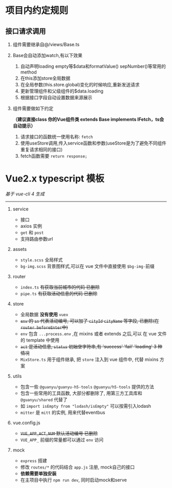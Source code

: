 # 项目内约定规则

## 接口请求调用

1. 组件需要继承自@/views/Base.ts

2. Base会自动添加watch,有以下效果

   1. 自动声明loading empty等$data和formatValue() sepNumber()等常用的method
   2. 在this添加store全局数据
   3. 在全局参数(this.store.global)变化的时候响应,重新发送请求
   4. 更新管理组件和父级组件的$data.loading
   5. 根据接口字段自动设置数据来源展示

3. 组件需要做如下约定

   **（建议直接class 你的Vue组件类 extends Base implements IFetch，ts会自动提示）**
   
   1. 请求接口的函数统一使用名称: `fetch`
   2. 使用useStore调用,传入service函数和参数(useStore是为了避免不同组件重复请求相同的接口)
   3. fetch函数需要 `return response;`
   
   

# Vue2.x typescript 模板

*基于 vue-cli 4 生成*

---

1. service

   - 接口
   - axios 实例
   - `get` 和 `post`
   - 支持路由参数url

2. assets

   - `style.scss` 全局样式
   - `bg-img.scss` 背景图样式,可以在 vue 文件中直接使用 `$bg-img-`前缀

3. router

   - `index.ts` ~~有获取当前城市的代码 已删除~~
   - `pipe.ts` ~~有获取活动信息的代码 已删除~~

4. store

   - 全局数据 **没有使用** `vuex`
   - ~~`env` 的 `sn` 代表活动编号, 可以加了 `cityId` `cityName` 等字段, 已删除(在`router beforeEnter`中)~~
   - `env` 包含 `...process.env` ,在 mixins 或者 extends 之后,可以 在 vue 文件的 template 中使用
   - ~~`act` 是活动信息, `status` 初始空字符串,有 'success' 'fail' 'loading' 3 种情况~~
   - `MixStore.ts` 用于组件继承, 把 `store` 注入到 vue 组件中, 代替 mixins 方案

5. utils

   - 包含一些 `@guanyu/guanyu-h5-tools` `@guanyu/h5-tools` 提供的方法
   - 包含一些常用的工具函数, 大部分都删除了, 用第三方工具库和 `@guanyu/shared` 代替了
   - 如 `import isEmpty from "lodash/isEmpty"` 可以按需引入lodash
   - `mitter` 是 `mitt` 的实例, 用来代替eventbus

6. vue.config.js
   - ~~`VUE_APP_ACT_NUM` 默认活动编号 已删除~~
   - `VUE_APP_` 前缀的常量都可以通过 `env` 访问

7. mock
   - `express` 搭建
   - 修改 `routes/*` 的代码结合 `app.js` 注册, mock自己的接口
   - **依赖需要单独安装**
   - 在主项目中执行 `npm run dev`, 同时启动mock和serve
